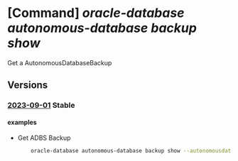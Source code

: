 # [Command] _oracle-database autonomous-database backup show_

Get a AutonomousDatabaseBackup

## Versions

### [2023-09-01](/Resources/mgmt-plane/L3N1YnNjcmlwdGlvbnMve30vcmVzb3VyY2Vncm91cHMve30vcHJvdmlkZXJzL29yYWNsZS5kYXRhYmFzZS9hdXRvbm9tb3VzZGF0YWJhc2VzL3t9L2F1dG9ub21vdXNkYXRhYmFzZWJhY2t1cHMve30=/2023-09-01.xml) **Stable**

<!-- mgmt-plane /subscriptions/{}/resourcegroups/{}/providers/oracle.database/autonomousdatabases/{}/autonomousdatabasebackups/{} 2023-09-01 -->

#### examples

- Get ADBS Backup
    ```bash
        oracle-database autonomous-database backup show --autonomousdatabasename <ADBS name> --resource-group <resource_group> --adbbackupid <id>
    ```
